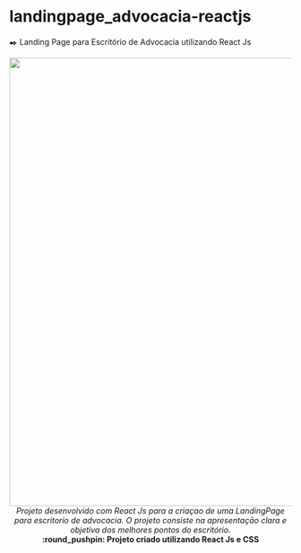 # landingpage_advocacia-reactjs
:black_nib: Landing Page para Escritório de Advocacia utilizando React Js

<div align="center" >

<img src="https://i.ibb.co/9NfzrNk/adv-frame.png" width="800px"> 
</hr>
</br>
<i> Projeto desenvolvido com React Js para a criaçao de uma LandingPage para escritorio de advocacia.
O projeto consiste na apresentaçāo clara e objetiva dos melhores pontos do escritório.</i>
</br>
<b> :round_pushpin:	  Projeto criado utilizando React Js e CSS</b>

